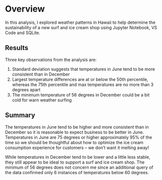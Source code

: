 # Overview
In this analysis, I explored weather patterns in Hawaii to help determine the sustainability of a new surf and ice cream shop using Jupyter Notebook, VS Code and SQLite.


## Results

Three key observations from the analysis are:

1. Standard deviation suggests that temperatures in June tend to be more consistent than in December
2. Largest temperature differences are at or below the 50th percentile, whereas the 75th percentile and max temperatures are no more than 3 degrees apart
3. The minimum temperature of 56 degrees in December could be a bit cold for warn weather surfing
 
  <INSERT IMAGES>

## Summary

The temperatures in June tend to be higher and more consistent than in December so it is reasonable to expect business to be better in June.  Temperatures in June are 75 degrees or higher approximately 95% of the time so we should be thoughtful about how to optimize the ice cream consumption experience for customers – we don’t want it melting away!

While temperatures in December tend to be lower and a little less stable, they still appear to be ideal to support a surf and ice cream shop.  The minimum of 56 degrees does not concern me since an additional query of the data confirmed only 6 instances of temperatures below 60 degrees.

  <INSERT IMAGES>
